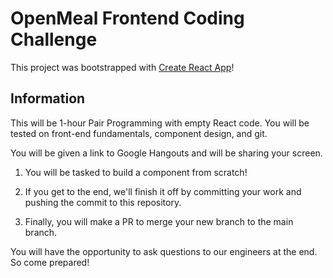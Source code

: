 # OpenMeal Frontend Coding Challenge

This project was bootstrapped with [Create React App](https://github.com/facebook/create-react-app)!

## Information

This will be 1-hour Pair Programming with empty React code. You will be tested on front-end fundamentals, component design, and git.

You will be given a link to Google Hangouts and will be sharing your screen.

1. You will be tasked to build a component from scratch!

2. If you get to the end, we'll finish it off by committing your work and pushing the commit to this repository.

3. Finally, you will make a PR to merge your new branch to the main branch.

You will have the opportunity to ask questions to our engineers at the end. So come prepared!
